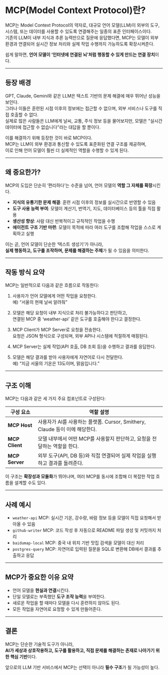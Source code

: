 # MCP(Model Context Protocol)란?

MCP는 Model Context Protocol의 약자로, 대규모 언어 모델(LLM)이 외부의 도구, 시스템, 또는 데이터를 사용할 수 있도록 연결해주는 일종의 표준 인터페이스이다.  
기존의 LLM이 내부 지식과 추론 능력만으로 질문에 응답했다면, MCP는 모델이 외부 환경과 연결되어 실시간 정보 처리와 실제 작업 수행까지 가능하도록 확장시켜준다.

쉽게 말하면, **언어 모델이 ‘인터넷에 연결된 뇌’처럼 행동할 수 있게 만드는 연결 장치**이다.

---

## 등장 배경

GPT, Claude, Gemini와 같은 LLM은 텍스트 기반의 문제 해결에 매우 뛰어난 성능을 보인다.  
그러나 이들은 훈련된 시점 이후의 정보에는 접근할 수 없으며, 외부 서비스나 도구를 직접 호출할 수 없다.  
실제로 많은 사람들은 LLM에게 날씨, 교통, 주식 정보 등을 물어보지만, 모델은 "실시간 데이터에 접근할 수 없습니다"라는 대답을 할 뿐이다.

이를 해결하기 위해 등장한 것이 바로 MCP이다.  
MCP는 LLM이 외부 환경과 통신할 수 있도록 표준화된 연결 구조를 제공하며,  
이로 인해 언어 모델이 훨씬 더 실제적인 역할을 수행할 수 있게 된다.

---

## 왜 중요한가?

MCP의 도입은 단순히 ‘편리하다’는 수준을 넘어, 언어 모델의 **역할 그 자체를 확장**시킨다.

- **지식의 유통기한 문제 해결**: 훈련 시점 이후의 정보를 실시간으로 반영할 수 있음
- **도구 사용 능력 부여**: 모델이 계산기, 번역기, 지도, 데이터베이스 등의 툴을 직접 활용
- **생산성 향상**: 사람 대신 반복적이고 규칙적인 작업을 수행
- **에이전트 구조 기반 마련**: 모델이 목적에 따라 여러 도구를 조합해 작업을 스스로 계획하고 실행

이는 곧, 언어 모델이 단순한 ‘텍스트 생성기’가 아니라,  
**실제 행동하고, 도구를 조작하며, 문제를 해결하는 주체**가 될 수 있음을 의미한다.

---

## 작동 방식 요약

MCP는 일반적으로 다음과 같은 흐름으로 작동한다:

1. 사용자가 언어 모델에게 어떤 작업을 요청한다.  
   예) “서울의 현재 날씨 알려줘”

2. 모델은 해당 요청이 내부 지식으로 처리 불가능하다고 판단하고,  
   연결된 MCP 중 ‘weather-api’ 같은 도구를 호출해야 한다고 결정한다.

3. MCP Client가 MCP Server로 요청을 전송한다.  
   요청은 JSON 형식으로 구성되며, 외부 API나 시스템에 적절하게 매핑된다.

4. MCP Server는 실제 작업(API 호출, DB 조회 등)을 수행하고 결과를 응답한다.

5. 모델은 해당 결과를 받아 사용자에게 자연어로 다시 전달한다.  
   예) “지금 서울의 기온은 13도이며, 맑음입니다.”

---

## 구조 이해

MCP는 다음과 같은 세 가지 주요 컴포넌트로 구성된다:

| 구성 요소       | 역할 설명 |
|----------------|-----------|
| **MCP Host**   | 사용자가 AI를 사용하는 플랫폼. Cursor, Smithery, Claude 등이 이에 해당한다. |
| **MCP Client** | 모델 내부에서 어떤 MCP를 사용할지 판단하고, 요청을 전달하는 역할을 한다. |
| **MCP Server** | 외부 도구(API, DB 등)와 직접 연결되어 실제 작업을 실행하고 결과를 돌려준다. |

이 구조는 **확장성과 모듈화**가 뛰어나며, 여러 MCP를 동시에 조합해 더 복잡한 작업 흐름을 설계할 수도 있다.

---

## 사례 예시

- `weather-api` MCP: 실시간 기온, 강수량, 바람 정보 등을 모델이 직접 요청해서 받아올 수 있음
- `github-writer` MCP: 코드 작성 후 자동으로 README 파일 생성 및 커밋까지 처리
- `baidumap-local` MCP: 중국 내 위치 기반 맛집 검색을 모델이 대신 처리
- `postgres-query` MCP: 자연어로 입력된 질문을 SQL로 변환해 DB에서 결과를 추출하고 응답

---

## MCP가 중요한 이유 요약

- 언어 모델을 **현실과 연결**시킨다.
- 단일 모델로는 부족했던 **도구 조작 능력**을 부여한다.
- 새로운 작업을 할 때마다 모델을 다시 훈련하지 않아도 된다.
- 모든 작업을 자연어로 요청할 수 있게 만들어준다.

---

## 결론

MCP는 단순한 기술적 도구가 아니라,  
**AI가 세상과 상호작용하고, 도구를 활용하고, 직접 문제를 해결하는 존재로 나아가기 위한 핵심 기반**이다.

앞으로의 LLM 기반 서비스에서 MCP는 선택이 아니라 **필수 구조**가 될 가능성이 높다.
